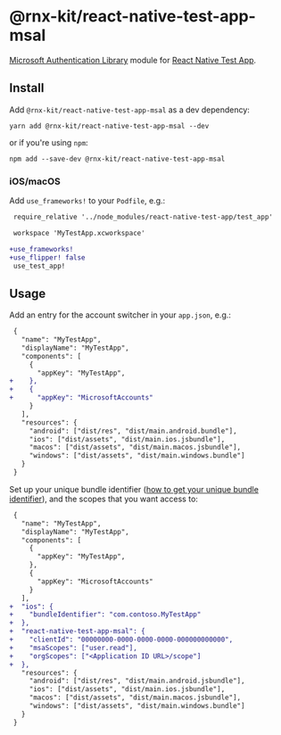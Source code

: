 # @rnx-kit/react-native-test-app-msal

[Microsoft Authentication Library](http://aka.ms/aadv2) module for
[React Native Test App](https://github.com/microsoft/react-native-test-app#readme).

## Install

Add `@rnx-kit/react-native-test-app-msal` as a dev dependency:

```
yarn add @rnx-kit/react-native-test-app-msal --dev
```

or if you're using `npm`:

```
npm add --save-dev @rnx-kit/react-native-test-app-msal
```

### iOS/macOS

Add `use_frameworks!` to your `Podfile`, e.g.:

```diff
 require_relative '../node_modules/react-native-test-app/test_app'

 workspace 'MyTestApp.xcworkspace'

+use_frameworks!
+use_flipper! false
 use_test_app!
```

## Usage

Add an entry for the account switcher in your `app.json`, e.g.:

```diff
 {
   "name": "MyTestApp",
   "displayName": "MyTestApp",
   "components": [
     {
       "appKey": "MyTestApp",
+    },
+    {
+      "appKey": "MicrosoftAccounts"
     }
   ],
   "resources": {
     "android": ["dist/res", "dist/main.android.bundle"],
     "ios": ["dist/assets", "dist/main.ios.jsbundle"],
     "macos": ["dist/assets", "dist/main.macos.jsbundle"],
     "windows": ["dist/assets", "dist/main.windows.bundle"]
   }
 }
```

Set up your unique bundle identifier
([how to get your unique bundle identifier](https://docs.microsoft.com/en-gb/azure/active-directory/develop/quickstart-v2-ios#register-and-download-your-quickstart-app)),
and the scopes that you want access to:

```diff
 {
   "name": "MyTestApp",
   "displayName": "MyTestApp",
   "components": [
     {
       "appKey": "MyTestApp",
     },
     {
       "appKey": "MicrosoftAccounts"
     }
   ],
+  "ios": {
+    "bundleIdentifier": "com.contoso.MyTestApp"
+  },
+  "react-native-test-app-msal": {
+    "clientId": "00000000-0000-0000-0000-000000000000",
+    "msaScopes": ["user.read"],
+    "orgScopes": ["<Application ID URL>/scope"]
+  },
   "resources": {
     "android": ["dist/res", "dist/main.android.jsbundle"],
     "ios": ["dist/assets", "dist/main.ios.jsbundle"],
     "macos": ["dist/assets", "dist/main.macos.jsbundle"],
     "windows": ["dist/assets", "dist/main.windows.bundle"]
   }
 }
```
